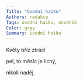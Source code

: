 ```yaml
---
Title: "Úvodní haiku"
Authors: redakce
Tags: úvodní haiku, úvodník
Color: gray
Summary: Úvodní haiku
---
```

Květy bříz ztrácí

pel, to měsíc je lichý,

nikoli naděj.
